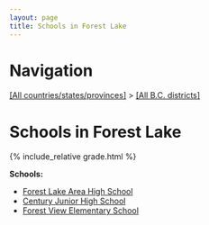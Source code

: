 ```yaml
---
layout: page
title: Schools in Forest Lake
---
```

# Navigation

[[All countries/states/provinces]](../..) > [[All B.C. districts]](..)

# Schools in Forest Lake

{% include_relative grade.html %}

**Schools:**

- [Forest Lake Area High School](Forest_Lake_Area_High_School.md)
- [Century Junior High School](Century_Junior_High_School.md)
- [Forest View Elementary School](Forest_View_Elementary_School.md)
